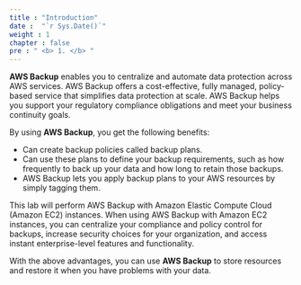 ```yaml
---
title : "Introduction"
date :  "`r Sys.Date()`" 
weight : 1 
chapter : false
pre : " <b> 1. </b> "
---
```

**AWS Backup** enables you to centralize and automate data protection across AWS services. AWS Backup offers a cost-effective, fully managed, policy-based service that simplifies data protection at scale. AWS Backup helps you support your regulatory compliance obligations and meet your business continuity goals.

By using **AWS Backup**, you get the following benefits:

- Can create backup policies called backup plans.
- Can use these plans to define your backup requirements, such as how frequently to back up your data and how long to retain those backups.
- AWS Backup lets you apply backup plans to your AWS resources by simply tagging them.

This lab will perform AWS Backup with Amazon Elastic Compute Cloud (Amazon EC2) instances. When using AWS Backup with Amazon EC2 instances, you can centralize your compliance and policy control for backups, increase security choices for your organization, and access instant enterprise-level features and functionality.
  
With the above advantages, you can use **AWS Backup** to store resources and restore it when you have problems with your data. 